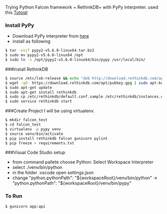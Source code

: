 Trying Python Falcon framework + RethinkDB+ with PyPy interpreter. used this [Tutoial](https://impythonist.wordpress.com/2015/09/12/build-massively-scalable-restful-api-with-falcon-and-pypy/)
### Install PyPy
* Download PyPy interpreter from [here](http://pypy.org/download.html)
* install as following
```sh
$ tar -xvjf pypy2-v5.6.0-linux64.tar.bz2
$ sudo mv pypy2-v5.6.0-linux64 /opt
$ sudo ln -s /opt/pypy2-v5.6.0-linux64/bin/pypy /usr/local/bin/
```

###Install RethinkDB
```sh
$ source /etc/lsb-release && echo "deb http://download.rethinkdb.com/apt $DISTRIB_CODENAME main" | sudo tee /etc/apt/sources.list.d/rethinkdb.list
$ wget -qO- https://download.rethinkdb.com/apt/pubkey.gpg | sudo apt-key add -
$ sudo apt-get update
$ sudo apt-get install rethinkdb
$ sudo cp /etc/rethinkdb/default.conf.sample /etc/rethinkdb/instances.d/instance1.conf
$ sudo service rethinkdb start
```

###Create Project
I will be using virtualenv.

```sh
$ mkdir falcon_test
$ cd falcon_test
$ virtualenv -p pypy venv
$ source venv/bin/activate
$ pip install rethinkdb falcon gunicorn pylint
$ pip freeze > requirements.txt
```

###Visual Code Studio setup
* from command pallete choose Python: Select Workspace Interpreter
* select ./venv/bin/python
* in the folder .vscode open settings.json
* change "python.pythonPath": "${workspaceRoot}/venv/bin/python" ->  "python.pythonPath": "${workspaceRoot}/venv/bin/pypy"

### To Run

```sh
$ gunicorn app:api
```
